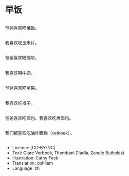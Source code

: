 # 早饭

##
爸爸喜欢吃稀饭。

##
我喜欢吃玉米片。

##
爸爸喜欢喝咖啡。

##
我喜欢喝牛奶。

##
爸爸喜欢吃苹果。

##
我喜欢吃橙子。

##
爸爸喜欢吃面包。我喜欢吃烤面包。

##
我们都喜欢吃油炸面糕（vetkoek）。

##
* License: [CC-BY-NC]
* Text: Clare Verbeek, Thembani Dladla, Zanele Buthelezi
* Illustration: Cathy Feek
* Translation: dohliam
* Language: zh
